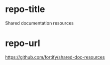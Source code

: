 # repo-title
Shared documentation resources

# repo-url
https://github.com/fortify/shared-doc-resources
